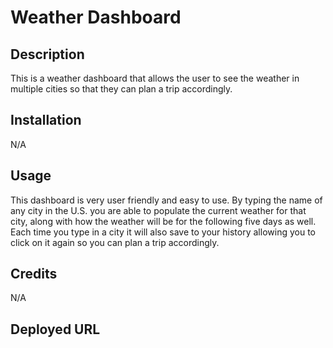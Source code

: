 # Weather Dashboard

## Description

This is a weather dashboard that allows the user to see the weather in multiple cities so that they can plan a trip accordingly.

## Installation

N/A

## Usage

This dashboard is very user friendly and easy to use. By typing the name of any city in the U.S. you are able to populate the current weather for that city, along with how the weather will be for the following five days as well. Each time you type in a city it will also save to your history allowing you to click on it again so you can plan a trip accordingly.

## Credits

N/A

## Deployed URL


